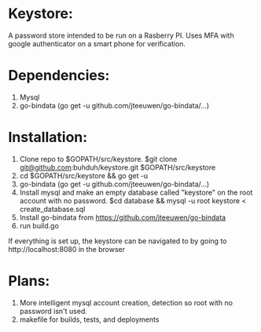 Keystore:
=============
A password store intended to be run on a Rasberry PI.
Uses MFA with google authenticator on a smart phone for
verification.

Dependencies:
=============
1. Mysql
2. go-bindata (go get -u github.com/jteeuwen/go-bindata/...)

Installation:
=============
1.  Clone repo to $GOPATH/src/keystore.  $git clone git@github.com:buhduh/keystore.git $GOPATH/src/keystore
2.  cd $GOPATH/src/keystore && go get -u
3.  go-bindata (go get -u github.com/jteeuwen/go-bindata/...)
4.  Install mysql and make an empty database called "keystore" on the root account
with no password.  $cd database && mysql -u root keystore < create_database.sql
5.  Install go-bindata from https://github.com/jteeuwen/go-bindata
6.  run build.go

If everything is set up, the keystore can be navigated to by going to http://localhost:8080 in the browser

Plans:
=============
1.  More intelligent mysql account creation, detection so root with no password isn't used.
2.  makefile for builds, tests, and deployments

